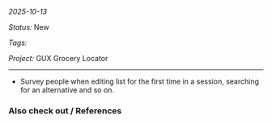 *2025-10-13*

*Status:* New

*Tags:* 

*Project:* GUX Grocery Locator

<hr>

- Survey people when editing list for the first time in a session, searching for an alternative and so on.

### Also check out / References